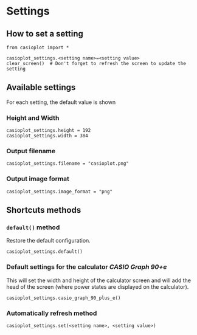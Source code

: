 # Settings
## How to set a setting

```pycon
from casioplot import *

casioplot_settings.<setting name>=<setting value>
clear_screen()  # Don't forget to refresh the screen to update the setting
```

## Available settings

For each setting, the default value is shown

### Height and Width

```pycon
casioplot_settings.height = 192
casioplot_settings.width = 384
```

### Output filename

```pycon
casioplot_settings.filename = "casioplot.png"
```

### Output image format

```pycon
casioplot_settings.image_format = "png"
```

## Shortcuts methods

### `default()` method

Restore the default configuration.

```pycon
casioplot_settings.default()
```

### Default settings for the calculator *CASIO Graph 90+e*

This will set the width and height of the calculator screen
and will add the head of the screen (where power states
are displayed on the calculator).

```pycon
casioplot_settings.casio_graph_90_plus_e()
```

### Automatically refresh method

```pycon
casioplot_settings.set(<setting name>, <setting value>)
```

